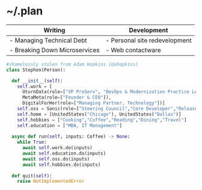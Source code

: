~/.plan
=======

| Writing                      | Development                 |
|------------------------------|-----------------------------|
|- Managing Technical Debt     |- Personal site redevelopment|
|- Breaking Down Microservices |- Web contactware            |

```py
#shamelessly stolen from Adam Hopkins (@ahopkins)
class Stephen(Person):

  def __init__(self):
    self.work = [
      UturnData(role=["VP ProServ", "DevOps & Modernization Practice Lead"]),
      MetaMeta(role=["Founder & CEO"]),
      DigitalForHer(role=["Managing Partner, Technology"])]
    self.oss = Sanic(role=["Steering Council","Core Developer","Release Manager"])
    self.home = [UnitedStates("Chicago"), UnitedStates("Dallas")]
    self.hobbies = ["Cooking","Coffee","Reading","Dining","Travel"]
    self.education = ["MBA, IT Management"]
   
  async def run(self, inputs: Coffee) -> None:
    while True:
      await self.work.do(inputs)
      await self.education.do(inputs)
      await self.oss.do(inputs)
      await self.hobbies.do(inputs)
  
  def quit(self):
    raise NotImplementedError


```
